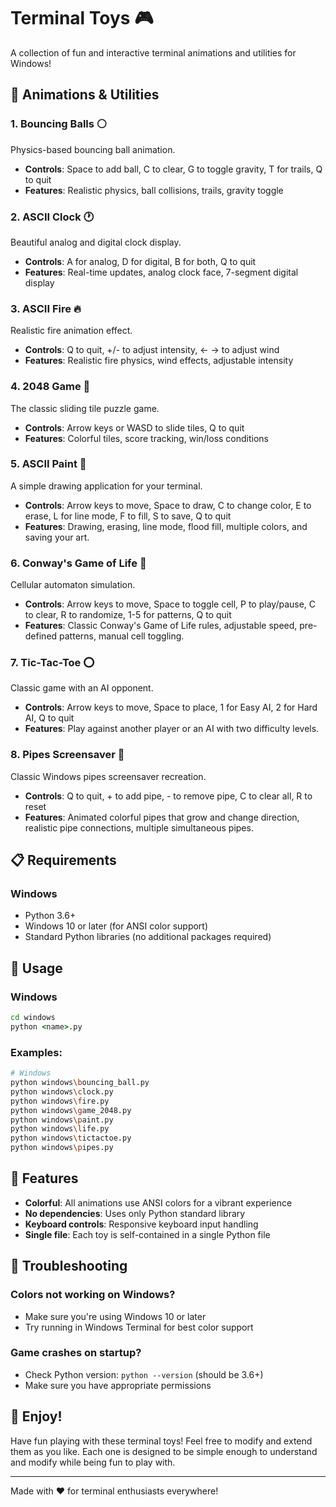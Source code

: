 # Terminal Toys 🎮

A collection of fun and interactive terminal animations and utilities for Windows!

## 🎨 Animations & Utilities

### 1. **Bouncing Balls** ⚪
Physics-based bouncing ball animation.
- **Controls**: Space to add ball, C to clear, G to toggle gravity, T for trails, Q to quit
- **Features**: Realistic physics, ball collisions, trails, gravity toggle

### 2. **ASCII Clock** 🕐
Beautiful analog and digital clock display.
- **Controls**: A for analog, D for digital, B for both, Q to quit
- **Features**: Real-time updates, analog clock face, 7-segment digital display

### 3. **ASCII Fire** 🔥
Realistic fire animation effect.
- **Controls**: Q to quit, +/- to adjust intensity, ← → to adjust wind
- **Features**: Realistic fire physics, wind effects, adjustable intensity

### 4. **2048 Game** 🔢
The classic sliding tile puzzle game.
- **Controls**: Arrow keys or WASD to slide tiles, Q to quit
- **Features**: Colorful tiles, score tracking, win/loss conditions

### 5. **ASCII Paint** 🎨
A simple drawing application for your terminal.
- **Controls**: Arrow keys to move, Space to draw, C to change color, E to erase, L for line mode, F to fill, S to save, Q to quit
- **Features**: Drawing, erasing, line mode, flood fill, multiple colors, and saving your art.

### 6. **Conway's Game of Life** 🧬
Cellular automaton simulation.
- **Controls**: Arrow keys to move, Space to toggle cell, P to play/pause, C to clear, R to randomize, 1-5 for patterns, Q to quit
- **Features**: Classic Conway's Game of Life rules, adjustable speed, pre-defined patterns, manual cell toggling.

### 7. **Tic-Tac-Toe** ⭕
Classic game with an AI opponent.
- **Controls**: Arrow keys to move, Space to place, 1 for Easy AI, 2 for Hard AI, Q to quit
- **Features**: Play against another player or an AI with two difficulty levels.

### 8. **Pipes Screensaver** 🚰
Classic Windows pipes screensaver recreation.
- **Controls**: Q to quit, + to add pipe, - to remove pipe, C to clear all, R to reset
- **Features**: Animated colorful pipes that grow and change direction, realistic pipe connections, multiple simultaneous pipes.

## 📋 Requirements

### Windows
- Python 3.6+
- Windows 10 or later (for ANSI color support)
- Standard Python libraries (no additional packages required)

## 🚀 Usage

### Windows
```cmd
cd windows
python <name>.py
```

### Examples:
```bash
# Windows
python windows\bouncing_ball.py
python windows\clock.py
python windows\fire.py
python windows\game_2048.py
python windows\paint.py
python windows\life.py
python windows\tictactoe.py
python windows\pipes.py
```

## 🌟 Features

- **Colorful**: All animations use ANSI colors for a vibrant experience
- **No dependencies**: Uses only Python standard library
- **Keyboard controls**: Responsive keyboard input handling
- **Single file**: Each toy is self-contained in a single Python file

## 🐛 Troubleshooting

### Colors not working on Windows?
- Make sure you're using Windows 10 or later
- Try running in Windows Terminal for best color support

### Game crashes on startup?
- Check Python version: `python --version` (should be 3.6+)
- Make sure you have appropriate permissions

## 🎉 Enjoy!

Have fun playing with these terminal toys! Feel free to modify and extend them as you like. Each one is designed to be simple enough to understand and modify while being fun to play with.

---
Made with ❤️ for terminal enthusiasts everywhere!